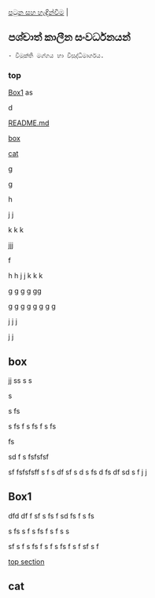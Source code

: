 [පටුන සහ හැඳින්වීම](/index.md) |

## පශ්චාත් කාලීන සංවර්ධනයන්

	- විමුක්ති මග්ගය හා විසුද්ධිමාර්ගය.


### top



[Box1](Box1)
 as

 d

[README.md](README.md)




[box](#box)


[cat](#cat)


 g

 g

 h

 j
 j

 k
 k
 k


 jjj


 f

 h
 h
 j
 j
 k
 k
 k


 g
 g
 g
 g
 gg

 g
 g
 g
 g
 g
 g
 g
 g

 j
 j
 j

 j
 j
## box

 jj
ss
s
s

s

s
fs

s
fs
f
s
fs
f
s
fs

fs

sd
f
s
fsfsfsf

sf
fsfsfsff
s
f
s
df
sf
s
d
s
fs
d
fs
df
sd
s
f
 j
 j


## Box1
dfd
df
f
sf
s
fs
f
sd
fs
f
s
fs

s
fs
s
f
s
fs
f
s
f
s
s

sf
s
f
s
fs
f
s
f
s
fs
f
s
f
sf
s
f

[top section](#top)

## cat
